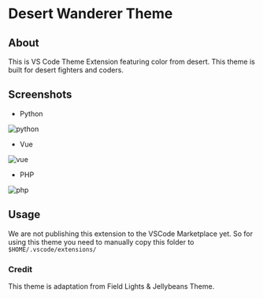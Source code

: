 # Desert Wanderer Theme

## About

This is VS Code Theme Extension featuring color from desert. This theme is built for desert fighters and coders.

## Screenshots

- Python

![python](https://github.com/user-attachments/assets/bb7264ae-fa81-4785-92c0-b53d0ade2d55)

- Vue

![vue](https://github.com/user-attachments/assets/f8098c3a-c894-4aff-8359-81b558105e4c)

- PHP

![php](https://github.com/user-attachments/assets/5948b987-e9c6-40e2-b29b-f3c3592a010e)

## Usage

We are not publishing this extension to the VSCode Marketplace yet. So for using this theme you need to manually copy this folder to `$HOME/.vscode/extensions/`

### Credit

This theme is adaptation from Field Lights & Jellybeans Theme.
